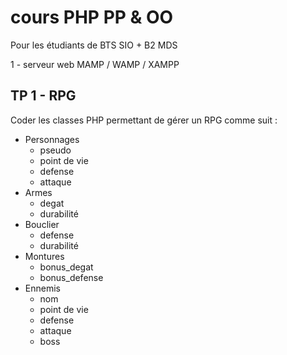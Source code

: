 # cours PHP PP & OO

Pour les étudiants de BTS SIO + B2 MDS

1 - serveur web MAMP / WAMP / XAMPP


## TP 1 - RPG

Coder les classes PHP permettant de gérer un RPG comme suit : 

- Personnages
    - pseudo
    - point de vie
    - defense
    - attaque
- Armes
    - degat
    - durabilité
- Bouclier
    - defense
    - durabilité
- Montures
    - bonus_degat
    - bonus_defense
- Ennemis
    - nom
    - point de vie
    - defense
    - attaque
    - boss
